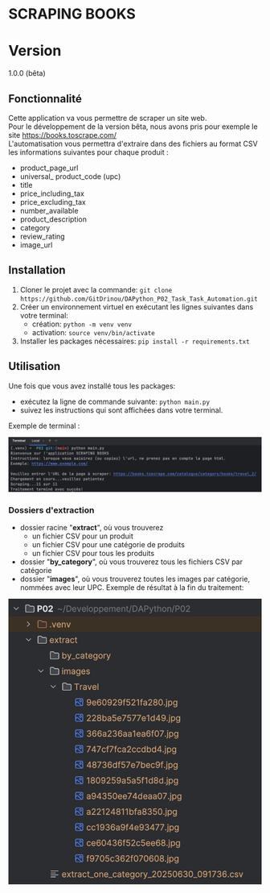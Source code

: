 # SCRAPING BOOKS 

# Version
1.0.0 (bêta)

## Fonctionnalité
Cette application va vous permettre de scraper un site web.  
Pour le développement de la version bêta, nous avons pris pour exemple le site  https://books.toscrape.com/   
L'automatisation vous permettra d'extraire dans des fichiers au format CSV les informations suivantes pour chaque produit :

- product_page_url
- universal_ product_code (upc)
- title
- price_including_tax
- price_excluding_tax
- number_available
- product_description
- category
- review_rating
- image_url

## Installation
1. Cloner le projet avec la commande: `git clone https://github.com/GitDrinou/DAPython_P02_Task_Task_Automation.git`
2. Créer un environnement virtuel en exécutant les lignes suivantes dans votre terminal:
   - création: `python -m venv venv`
   - activation: `source venv/bin/activate`
3. Installer les packages nécessaires: `pip install -r requirements.txt`

## Utilisation
Une fois que vous avez installé tous les packages:
- exécutez la ligne de commande suivante: `python main.py` 
- suivez les instructions qui sont affichées dans votre terminal.

Exemple de terminal : 

![screenshot_treatment.jpg](screenshot_treatment.jpg)

### Dossiers d'extraction
- dossier racine "**extract**", où vous trouverez
   - un fichier CSV pour un produit
   - un fichier CSV pour une catégorie de produits
   - un fichier CSV pour tous les produits
- dossier "**by_category**", où vous trouverez tous les fichiers CSV par catégorie
- dossier "**images**", où vous trouverez toutes les images par catégorie, nommées avec leur UPC.
Exemple de résultat à la fin du traitement:

![screenshot_extract.jpg](screenshot_extract.jpg)


